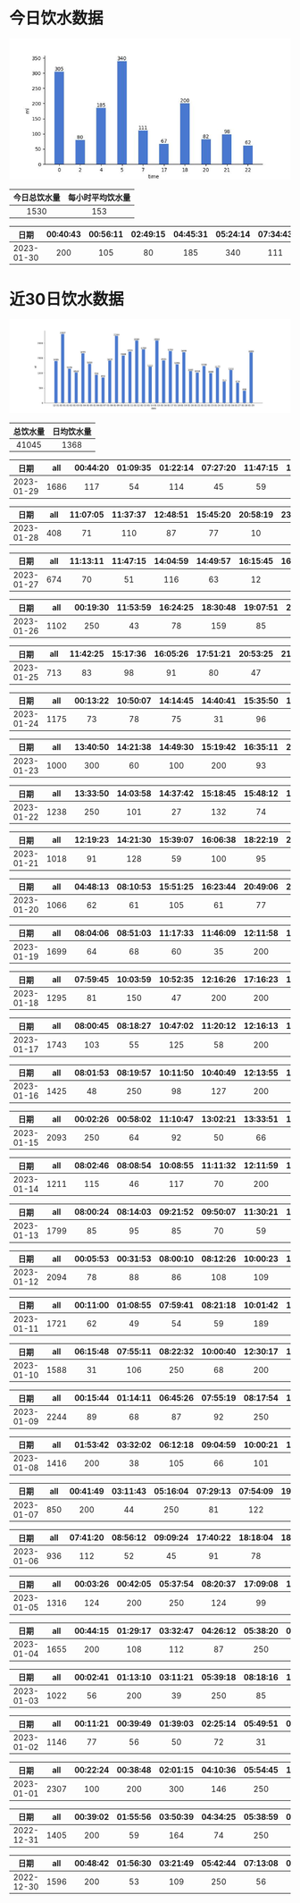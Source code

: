 # 今日饮水数据

<div align=center>
<img src="today.jpg" style="zoom: 100%;" />

| 今日总饮水量 | 每小时平均饮水量 |
| :----: | :----: |
| 1530 | 153 |
</div>

| 日期 | 00:40:43 | 00:56:11 | 02:49:15 | 04:45:31 | 05:24:14 | 07:34:43 | 17:02:23 | 18:32:23 | 20:24:18 | 21:38:18 | 22:12:44 |
| :----: | :----: | :----: | :----: | :----: | :----: | :----: | :----: | :----: | :----: | :----: | :----: |
| 2023-01-30 | 200 | 105 | 80 | 185 | 340 | 111 | 67 | 200 | 82 | 98 | 62 |

# 近30日饮水数据

<div align=center>
<img src="30.jpg"style="zoom: 100%;" />

| 总饮水量 | 日均饮水量 |
| :----: | :----: |
| 41045 | 1368 |
</div>

| 日期 | all | 00:44:20 | 01:09:35 | 01:22:14 | 07:27:20 | 11:47:15 | 12:04:36 | 12:32:49 | 13:12:33 | 13:20:57 | 13:30:10 | 14:20:15 | 15:27:24 | 15:46:15 | 15:58:45 | 16:12:24 | 16:28:58 | 16:49:03 | 17:29:35 | 18:40:11 | 20:33:01 | 22:23:36 | 22:43:01 |
| :----: | :----: | :----: | :----: | :----: | :----: | :----: | :----: | :----: | :----: | :----: | :----: | :----: | :----: | :----: | :----: | :----: | :----: | :----: | :----: | :----: | :----: | :----: | :----: |
| 2023-01-29 | 1686 | 117 | 54 | 114 | 45 | 59 | 41 | 48 | 47 | 99 | 127 | 65 | 112 | 120 | 128 | 33 | 38 | 47 | 80 | 103 | 71 | 93 | 45 |

| 日期 | all | 11:07:05 | 11:37:37 | 12:48:51 | 15:45:20 | 20:58:19 | 23:48:59 |
| :----: | :----: | :----: | :----: | :----: | :----: | :----: | :----: |
| 2023-01-28 | 408 | 71 | 110 | 87 | 77 | 10 | 53 |

| 日期 | all | 11:13:11 | 11:47:15 | 14:04:59 | 14:49:57 | 16:15:45 | 16:47:52 | 20:55:18 | 21:16:48 | 22:24:07 | 23:33:51 |
| :----: | :----: | :----: | :----: | :----: | :----: | :----: | :----: | :----: | :----: | :----: | :----: |
| 2023-01-27 | 674 | 70 | 51 | 116 | 63 | 12 | 88 | 71 | 65 | 87 | 51 |

| 日期 | all | 00:19:30 | 11:53:59 | 16:24:25 | 18:30:48 | 19:07:51 | 20:14:19 | 21:00:03 | 21:29:49 | 22:41:11 | 23:23:13 |
| :----: | :----: | :----: | :----: | :----: | :----: | :----: | :----: | :----: | :----: | :----: | :----: |
| 2023-01-26 | 1102 | 250 | 43 | 78 | 159 | 85 | 200 | 71 | 111 | 34 | 71 |

| 日期 | all | 11:42:25 | 15:17:36 | 16:05:26 | 17:51:21 | 20:53:25 | 21:04:59 | 21:58:30 | 23:35:25 |
| :----: | :----: | :----: | :----: | :----: | :----: | :----: | :----: | :----: | :----: |
| 2023-01-25 | 713 | 83 | 98 | 91 | 80 | 47 | 67 | 92 | 155 |

| 日期 | all | 00:13:22 | 10:50:07 | 14:14:45 | 14:40:41 | 15:35:50 | 16:58:47 | 19:22:16 | 21:28:31 | 21:48:14 | 22:27:33 | 23:02:33 | 23:22:23 | 23:46:07 |
| :----: | :----: | :----: | :----: | :----: | :----: | :----: | :----: | :----: | :----: | :----: | :----: | :----: | :----: | :----: |
| 2023-01-24 | 1175 | 73 | 78 | 75 | 31 | 96 | 80 | 100 | 73 | 78 | 250 | 67 | 101 | 73 |

| 日期 | all | 13:40:50 | 14:21:38 | 14:49:30 | 15:19:42 | 16:35:11 | 20:31:19 | 21:29:04 | 22:31:15 |
| :----: | :----: | :----: | :----: | :----: | :----: | :----: | :----: | :----: | :----: |
| 2023-01-23 | 1000 | 300 | 60 | 100 | 200 | 93 | 103 | 45 | 99 |

| 日期 | all | 13:33:50 | 14:03:58 | 14:37:42 | 15:18:45 | 15:48:12 | 16:32:03 | 16:56:16 | 17:56:29 | 20:11:54 | 21:15:53 | 22:55:01 |
| :----: | :----: | :----: | :----: | :----: | :----: | :----: | :----: | :----: | :----: | :----: | :----: | :----: |
| 2023-01-22 | 1238 | 250 | 101 | 27 | 132 | 74 | 116 | 88 | 154 | 159 | 68 | 69 |

| 日期 | all | 12:19:23 | 14:21:30 | 15:39:07 | 16:06:38 | 18:22:19 | 22:23:25 | 22:58:17 | 23:39:14 |
| :----: | :----: | :----: | :----: | :----: | :----: | :----: | :----: | :----: | :----: |
| 2023-01-21 | 1018 | 91 | 128 | 59 | 100 | 95 | 500 | 27 | 18 |

| 日期 | all | 04:48:13 | 08:10:53 | 15:51:25 | 16:23:44 | 20:49:06 | 21:39:55 | 23:03:11 |
| :----: | :----: | :----: | :----: | :----: | :----: | :----: | :----: | :----: |
| 2023-01-20 | 1066 | 62 | 61 | 105 | 61 | 77 | 450 | 250 |

| 日期 | all | 08:04:06 | 08:51:03 | 11:17:33 | 11:46:09 | 12:11:58 | 13:14:50 | 14:07:40 | 14:38:11 | 17:11:15 | 18:37:26 | 19:19:22 | 20:25:36 | 20:38:18 |
| :----: | :----: | :----: | :----: | :----: | :----: | :----: | :----: | :----: | :----: | :----: | :----: | :----: | :----: | :----: |
| 2023-01-19 | 1699 | 64 | 68 | 60 | 35 | 200 | 73 | 149 | 42 | 200 | 147 | 152 | 59 | 450 |

| 日期 | all | 07:59:45 | 10:03:59 | 10:52:35 | 12:16:26 | 17:16:23 | 18:26:41 | 19:22:31 | 20:25:21 | 21:32:31 | 22:02:24 | 23:06:38 | 23:38:16 |
| :----: | :----: | :----: | :----: | :----: | :----: | :----: | :----: | :----: | :----: | :----: | :----: | :----: | :----: |
| 2023-01-18 | 1295 | 81 | 150 | 47 | 200 | 200 | 60 | 73 | 120 | 99 | 115 | 94 | 56 |

| 日期 | all | 08:00:45 | 08:18:27 | 10:47:02 | 11:20:12 | 12:16:13 | 13:06:17 | 13:39:01 | 15:06:15 | 15:37:13 | 16:44:54 | 17:15:04 | 18:27:58 | 19:23:15 | 20:11:40 | 21:03:32 | 21:36:13 | 22:55:17 | 23:39:48 |
| :----: | :----: | :----: | :----: | :----: | :----: | :----: | :----: | :----: | :----: | :----: | :----: | :----: | :----: | :----: | :----: | :----: | :----: | :----: | :----: |
| 2023-01-17 | 1743 | 103 | 55 | 125 | 58 | 200 | 119 | 30 | 85 | 137 | 124 | 200 | 56 | 61 | 66 | 71 | 76 | 81 | 96 |

| 日期 | all | 08:01:53 | 08:19:57 | 10:11:50 | 10:40:49 | 12:13:55 | 13:05:52 | 15:02:08 | 17:12:55 | 17:54:06 | 18:56:35 | 22:12:47 | 23:29:45 | 23:50:48 |
| :----: | :----: | :----: | :----: | :----: | :----: | :----: | :----: | :----: | :----: | :----: | :----: | :----: | :----: | :----: |
| 2023-01-16 | 1425 | 48 | 250 | 98 | 127 | 200 | 67 | 63 | 200 | 97 | 71 | 67 | 58 | 79 |

| 日期 | all | 00:02:26 | 00:58:02 | 11:10:47 | 13:02:21 | 13:33:51 | 15:32:31 | 16:02:25 | 17:04:19 | 18:19:35 | 18:59:23 | 19:14:35 | 19:24:57 | 19:34:37 | 21:18:10 | 21:18:32 | 21:43:49 | 22:39:02 | 23:21:17 | 23:43:56 |
| :----: | :----: | :----: | :----: | :----: | :----: | :----: | :----: | :----: | :----: | :----: | :----: | :----: | :----: | :----: | :----: | :----: | :----: | :----: | :----: | :----: |
| 2023-01-15 | 2093 | 250 | 64 | 92 | 50 | 66 | 28 | 56 | 96 | 60 | 200 | 65 | 52 | 86 | 450 | 10 | 83 | 64 | 250 | 71 |

| 日期 | all | 08:02:46 | 08:08:54 | 10:08:55 | 11:11:32 | 12:11:59 | 14:48:56 | 15:04:33 | 16:56:41 | 17:10:30 | 17:57:24 | 19:02:11 | 20:18:21 | 21:19:42 | 23:30:51 |
| :----: | :----: | :----: | :----: | :----: | :----: | :----: | :----: | :----: | :----: | :----: | :----: | :----: | :----: | :----: | :----: |
| 2023-01-14 | 1211 | 115 | 46 | 117 | 70 | 200 | 75 | 85 | 55 | 200 | 38 | 58 | 66 | 46 | 40 |

| 日期 | all | 08:00:24 | 08:14:03 | 09:21:52 | 09:50:07 | 11:30:21 | 12:15:40 | 13:51:31 | 14:25:57 | 14:59:50 | 16:01:42 | 17:17:24 | 20:26:38 | 21:48:51 | 22:17:59 | 22:34:11 | 23:10:36 | 23:35:45 |
| :----: | :----: | :----: | :----: | :----: | :----: | :----: | :----: | :----: | :----: | :----: | :----: | :----: | :----: | :----: | :----: | :----: | :----: | :----: |
| 2023-01-13 | 1799 | 85 | 95 | 85 | 70 | 59 | 200 | 305 | 114 | 69 | 45 | 33 | 66 | 300 | 72 | 65 | 54 | 82 |

| 日期 | all | 00:05:53 | 00:31:53 | 08:00:10 | 08:12:26 | 10:00:23 | 10:17:05 | 12:18:50 | 14:11:35 | 15:01:53 | 16:29:48 | 17:19:26 | 18:26:19 | 19:29:48 | 20:05:08 | 20:39:09 | 21:58:17 | 22:32:07 | 22:41:59 | 22:55:57 | 23:39:03 |
| :----: | :----: | :----: | :----: | :----: | :----: | :----: | :----: | :----: | :----: | :----: | :----: | :----: | :----: | :----: | :----: | :----: | :----: | :----: | :----: | :----: | :----: |
| 2023-01-12 | 2094 | 78 | 88 | 86 | 108 | 109 | 89 | 200 | 99 | 102 | 105 | 200 | 77 | 72 | 61 | 102 | 250 | 91 | 60 | 76 | 41 |

| 日期 | all | 00:11:00 | 01:08:55 | 07:59:41 | 08:21:18 | 10:01:42 | 11:56:14 | 12:24:05 | 13:02:20 | 13:51:32 | 15:03:14 | 17:20:03 | 19:15:01 | 20:05:38 | 20:59:28 | 22:19:13 | 22:38:47 | 23:08:44 |
| :----: | :----: | :----: | :----: | :----: | :----: | :----: | :----: | :----: | :----: | :----: | :----: | :----: | :----: | :----: | :----: | :----: | :----: | :----: |
| 2023-01-11 | 1721 | 62 | 49 | 54 | 59 | 189 | 113 | 200 | 64 | 30 | 52 | 200 | 62 | 48 | 112 | 77 | 250 | 100 |

| 日期 | all | 06:15:48 | 07:55:11 | 08:22:32 | 10:00:40 | 12:30:17 | 13:02:33 | 13:52:38 | 15:11:10 | 17:19:03 | 19:04:44 | 20:39:55 | 21:31:00 | 23:04:01 | 23:42:53 | 23:59:18 |
| :----: | :----: | :----: | :----: | :----: | :----: | :----: | :----: | :----: | :----: | :----: | :----: | :----: | :----: | :----: | :----: | :----: |
| 2023-01-10 | 1588 | 31 | 106 | 250 | 68 | 200 | 103 | 93 | 34 | 200 | 84 | 51 | 250 | 44 | 22 | 52 |

| 日期 | all | 00:15:44 | 01:14:11 | 06:45:26 | 07:55:19 | 08:17:54 | 10:01:14 | 11:31:55 | 12:14:53 | 15:03:33 | 16:27:20 | 17:32:20 | 19:03:49 | 19:44:09 | 20:08:37 | 20:39:39 | 20:47:56 | 21:08:01 | 21:39:30 | 21:45:00 |
| :----: | :----: | :----: | :----: | :----: | :----: | :----: | :----: | :----: | :----: | :----: | :----: | :----: | :----: | :----: | :----: | :----: | :----: | :----: | :----: | :----: |
| 2023-01-09 | 2244 | 89 | 68 | 87 | 92 | 250 | 154 | 115 | 150 | 450 | 63 | 83 | 130 | 47 | 64 | 58 | 89 | 66 | 114 | 75 |

| 日期 | all | 01:53:42 | 03:32:02 | 06:12:18 | 09:04:59 | 10:00:21 | 17:00:28 | 17:31:23 | 17:57:50 | 18:47:22 | 19:02:45 | 19:32:28 | 20:10:59 | 21:11:30 | 21:52:09 | 22:09:06 | 22:41:37 | 23:04:04 | 23:31:59 |
| :----: | :----: | :----: | :----: | :----: | :----: | :----: | :----: | :----: | :----: | :----: | :----: | :----: | :----: | :----: | :----: | :----: | :----: | :----: | :----: |
| 2023-01-08 | 1416 | 200 | 38 | 105 | 66 | 101 | 72 | 75 | 80 | 100 | 54 | 58 | 83 | 121 | 35 | 45 | 86 | 57 | 40 |

| 日期 | all | 00:41:49 | 03:11:43 | 05:16:04 | 07:29:13 | 07:54:09 | 19:06:58 | 19:24:08 | 19:49:45 |
| :----: | :----: | :----: | :----: | :----: | :----: | :----: | :----: | :----: | :----: |
| 2023-01-07 | 850 | 200 | 44 | 250 | 81 | 122 | 57 | 65 | 31 |

| 日期 | all | 07:41:20 | 08:56:12 | 09:09:24 | 17:40:22 | 18:18:04 | 18:29:40 | 18:49:25 | 19:41:44 | 20:43:30 | 22:12:05 | 23:30:48 |
| :----: | :----: | :----: | :----: | :----: | :----: | :----: | :----: | :----: | :----: | :----: | :----: | :----: |
| 2023-01-06 | 936 | 112 | 52 | 45 | 91 | 78 | 40 | 38 | 72 | 117 | 250 | 41 |

| 日期 | all | 00:03:26 | 00:42:05 | 05:37:54 | 08:20:37 | 17:09:08 | 18:16:04 | 19:04:56 | 19:35:49 | 20:31:12 | 22:41:09 | 23:46:42 |
| :----: | :----: | :----: | :----: | :----: | :----: | :----: | :----: | :----: | :----: | :----: | :----: | :----: |
| 2023-01-05 | 1316 | 124 | 200 | 250 | 124 | 99 | 29 | 56 | 100 | 111 | 96 | 127 |

| 日期 | all | 00:44:15 | 01:29:17 | 03:32:47 | 04:26:12 | 05:38:20 | 07:48:31 | 08:54:27 | 15:16:01 | 16:14:39 | 17:00:21 | 17:29:44 | 17:41:08 | 18:22:01 | 19:22:05 | 20:30:25 | 22:22:06 |
| :----: | :----: | :----: | :----: | :----: | :----: | :----: | :----: | :----: | :----: | :----: | :----: | :----: | :----: | :----: | :----: | :----: | :----: |
| 2023-01-04 | 1655 | 200 | 108 | 112 | 87 | 250 | 101 | 46 | 129 | 46 | 109 | 71 | 74 | 72 | 84 | 113 | 53 |

| 日期 | all | 00:02:41 | 01:13:10 | 03:11:21 | 05:39:18 | 08:18:16 | 18:03:58 | 19:12:53 | 22:35:58 | 23:45:34 |
| :----: | :----: | :----: | :----: | :----: | :----: | :----: | :----: | :----: | :----: | :----: |
| 2023-01-03 | 1022 | 56 | 200 | 39 | 250 | 85 | 28 | 250 | 82 | 32 |

| 日期 | all | 00:11:21 | 00:39:49 | 01:39:03 | 02:25:14 | 05:49:51 | 06:21:51 | 08:06:37 | 08:32:09 | 16:57:03 | 17:05:50 | 17:20:35 | 18:26:49 | 18:52:33 | 21:26:00 | 21:57:51 |
| :----: | :----: | :----: | :----: | :----: | :----: | :----: | :----: | :----: | :----: | :----: | :----: | :----: | :----: | :----: | :----: | :----: |
| 2023-01-02 | 1146 | 77 | 56 | 50 | 72 | 31 | 86 | 61 | 71 | 40 | 67 | 70 | 200 | 79 | 91 | 95 |

| 日期 | all | 00:22:24 | 00:38:48 | 02:01:15 | 04:10:36 | 05:54:45 | 16:12:44 | 16:58:39 | 18:01:09 | 18:52:44 | 19:22:49 | 19:42:33 | 20:05:27 | 22:25:23 | 22:30:10 | 22:40:55 | 23:00:52 | 23:17:37 | 23:40:35 |
| :----: | :----: | :----: | :----: | :----: | :----: | :----: | :----: | :----: | :----: | :----: | :----: | :----: | :----: | :----: | :----: | :----: | :----: | :----: | :----: |
| 2023-01-01 | 2307 | 100 | 200 | 300 | 146 | 250 | 74 | 70 | 250 | 69 | 37 | 92 | 112 | 250 | 91 | 36 | 82 | 85 | 63 |

| 日期 | all | 00:39:02 | 01:55:56 | 03:50:39 | 04:34:25 | 05:38:59 | 08:16:45 | 16:29:43 | 16:59:01 | 17:40:46 | 18:56:19 | 18:59:26 | 22:03:10 | 23:45:45 |
| :----: | :----: | :----: | :----: | :----: | :----: | :----: | :----: | :----: | :----: | :----: | :----: | :----: | :----: | :----: |
| 2022-12-31 | 1405 | 200 | 59 | 164 | 74 | 250 | 174 | 84 | 89 | 67 | 45 | 38 | 84 | 77 |

| 日期 | all | 00:48:42 | 01:56:30 | 03:21:49 | 05:42:44 | 07:13:08 | 07:34:06 | 08:23:16 | 16:38:52 | 16:46:08 | 17:41:15 | 17:46:21 | 17:59:28 | 18:14:48 | 18:38:37 | 19:34:40 | 19:36:01 | 19:42:07 | 20:18:59 | 22:00:04 |
| :----: | :----: | :----: | :----: | :----: | :----: | :----: | :----: | :----: | :----: | :----: | :----: | :----: | :----: | :----: | :----: | :----: | :----: | :----: | :----: | :----: |
| 2022-12-30 | 1596 | 200 | 53 | 109 | 250 | 56 | 129 | 86 | 17 | 24 | 34 | 22 | 23 | 84 | 115 | 22 | 66 | 71 | 104 | 131 |

